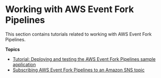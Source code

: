 # Working with AWS Event Fork Pipelines<a name="sns-working-with-event-fork-pipelines"></a>

This section contains tutorials related to working with AWS Event Fork Pipelines\.

**Topics**
+ [Tutorial: Deploying and testing the AWS Event Fork Pipelines sample application](sns-tutorial-deploy-test-fork-pipelines-sample-application.md)
+ [Subscribing AWS Event Fork Pipelines to an Amazon SNS topic](sns-tutorial-subscribe-event-fork-pipelines.md)